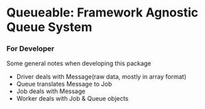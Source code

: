 # Queueable: Framework Agnostic Queue System

### For Developer
Some general notes when developing this package
+ Driver deals with Message(raw data, mostly in array format)
+ Queue translates Message to Job
+ Job deals with Message
+ Worker deals with Job & Queue objects
